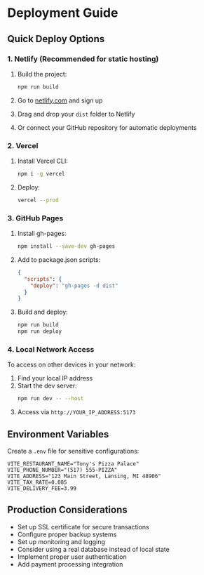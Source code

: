 # Deployment Guide

## Quick Deploy Options

### 1. Netlify (Recommended for static hosting)

1. Build the project:
   ```bash
   npm run build
   ```

2. Go to [netlify.com](https://netlify.com) and sign up
3. Drag and drop your `dist` folder to Netlify
4. Or connect your GitHub repository for automatic deployments

### 2. Vercel

1. Install Vercel CLI:
   ```bash
   npm i -g vercel
   ```

2. Deploy:
   ```bash
   vercel --prod
   ```

### 3. GitHub Pages

1. Install gh-pages:
   ```bash
   npm install --save-dev gh-pages
   ```

2. Add to package.json scripts:
   ```json
   {
     "scripts": {
       "deploy": "gh-pages -d dist"
     }
   }
   ```

3. Build and deploy:
   ```bash
   npm run build
   npm run deploy
   ```

### 4. Local Network Access

To access on other devices in your network:

1. Find your local IP address
2. Start the dev server:
   ```bash
   npm run dev -- --host
   ```
3. Access via `http://YOUR_IP_ADDRESS:5173`

## Environment Variables

Create a `.env` file for sensitive configurations:

```env
VITE_RESTAURANT_NAME="Tony's Pizza Palace"
VITE_PHONE_NUMBER="(517) 555-PIZZA"
VITE_ADDRESS="123 Main Street, Lansing, MI 48906"
VITE_TAX_RATE=0.085
VITE_DELIVERY_FEE=3.99
```

## Production Considerations

- Set up SSL certificate for secure transactions
- Configure proper backup systems
- Set up monitoring and logging
- Consider using a real database instead of local state
- Implement proper user authentication
- Add payment processing integration